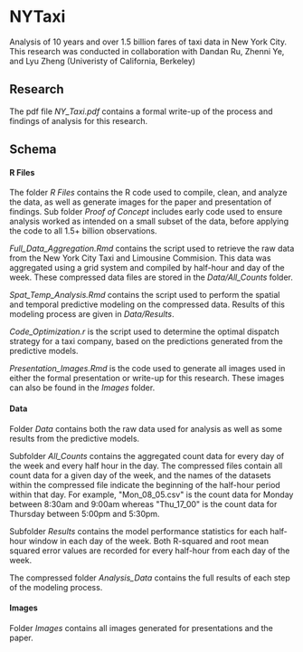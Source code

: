 # NYTaxi
Analysis of 10 years and over 1.5 billion fares of taxi data in New York City. This research was conducted in collaboration with Dandan Ru, Zhenni Ye, and Lyu Zheng (Univeristy of California, Berkeley)

## Research

The pdf file *NY_Taxi.pdf* contains a formal write-up of the process and findings of analysis for this research. 

## Schema

#### R Files
The folder *R Files* contains the R code used to compile, clean, and analyze the data, as well as generate images for the paper and presentation of findings. Sub folder *Proof of Concept* includes early code used to ensure analysis worked as intended on a small subset of the data, before applying the code to all 1.5+ billion observations.

*Full_Data_Aggregation.Rmd* contains the script used to retrieve the raw data from the New York City Taxi and Limousine Commision. This data was aggregated using a grid system and compiled by half-hour and day of the week. These compressed data files are stored in the *Data/All_Counts* folder.

*Spat_Temp_Analysis.Rmd* contains the script used to perform the spatial and temporal predictive modeling on the compressed data. Results of this modeling process are given in *Data/Results*.

*Code_Optimization.r* is the script used to determine the optimal dispatch strategy for a taxi company, based on the predictions generated from the predictive models. 

*Presentation_Images.Rmd* is the code used to generate all images used in either the formal presentation or write-up for this research. These images can also be found in the *Images* folder.

#### Data
Folder *Data* contains both the raw data used for analysis as well as some results from the predictive models. 

Subfolder *All_Counts* contains the aggregated count data for every day of the week and every half hour in the day. The compressed files contain all count data for a given day of the week, and the names of the datasets within the compressed file indicate the beginning of the half-hour period within that day. For example, "Mon_08_05.csv" is the count data for Monday between 8:30am and 9:00am whereas "Thu_17_00" is the count data for Thursday between 5:00pm and 5:30pm. 

Subfolder *Results* contains the model performance statistics for each half-hour window in each day of the week. Both R-squared and root mean squared error values are recorded for every half-hour from each day of the week.

The compressed folder *Analysis_Data* contains the full results of each step of the modeling process.

#### Images
Folder *Images* contains all images generated for presentations and the paper.


